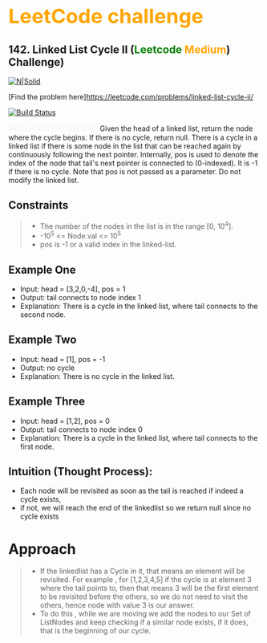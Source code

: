 # <b style="color:orange;font-size:40px;">LeetCode challenge</b>
## 142. Linked List Cycle II (<b style="color:green">Leetcode </b> <b style="color:orange">Medium</b>) Challenge)

[//]: # ([![N|Solid]&#40;https://www.freecodecamp.org/news/content/images/size/w2000/2020/05/excel-1-1.jpg&#41;]&#40;https://nodesource.com/products/nsolid&#41;)
[![N|Solid](https://i.stack.imgur.com/TQoyH.png)](https://nodesource.com/products/nsolid)

[Find the problem here]https://leetcode.com/problems/linked-list-cycle-ii/

[![Build Status](https://travis-ci.org/joemccann/dillinger.svg?branch=master)](https://travis-ci.org/joemccann/dillinger)

<b style="color:whitesmoke;font-size:15px">142. Linked List Cycle II
:</b>
Given the head of a linked list, return the node where the cycle begins. If there is no cycle, return null.
There is a cycle in a linked list if there is some node in the list that can be reached again by continuously following the next pointer. Internally, pos is used to denote the index of the node that tail's next pointer is connected to (0-indexed). It is -1 if there is no cycle. Note that pos is not passed as a parameter.
Do not modify the linked list.

## Constraints
> - The number of the nodes in the list is in the range [0, 10<sup>4</sup>].
> - -10<sup>5</sup> <= Node.val <= 10<sup>5</sup>
> - pos is -1 or a valid index in the linked-list.

## Example One
- Input: head = [3,2,0,-4], pos = 1
- Output: tail connects to node index 1
- Explanation: There is a cycle in the linked list, 
where tail connects to the second node.

## Example Two
- Input: head = [1], pos = -1
- Output: no cycle
- Explanation: There is no cycle in the linked list.

## Example Three
- Input: head = [1,2], pos = 0
- Output: tail connects to node index 0
- Explanation: There is a cycle in the linked list, where tail connects to the first node.
## Intuition (Thought Process):
<!-- Describe your first thoughts on how to solve this problem. -->
- Each node will be revisited as soon as the tail is reached if indeed a cycle exists, 
- if not, we will reach the end of the linkedlist so we return null since no cycle exists

# Approach
<!-- Describe your approach to solving the problem. -->
> - If the linkedlist has a Cycle in it, that means an element will be revisited. For example , for [1,2,3,4,5]
if the cycle is at element 3 where the tail points to, then that means 3 will be the first element to be revisited before the others, so we do not need to visit the others, hence node with value 3 is our answer.
> - To do this , while we are moving we add the nodes to our Set of ListNodes and keep checking if a similar node exists, if it does, that is the beginning of our cycle.